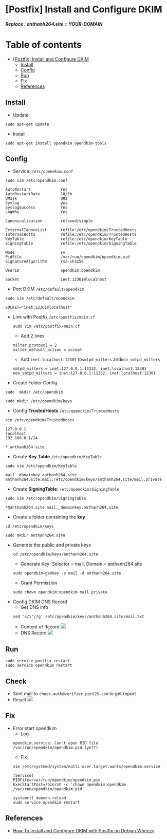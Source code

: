 
# [Postfix] Install and Configure DKIM  

##### Replace : anthanh264.site = YOUR-DOMAIN
# Table of contents

- [[Postfix] Install and Configure DKIM](#postfix-install-and-configure-dkim)
  - [Install](#install)
  - [Config](#config)
  - [Run](#run)
  - [Fix](#fix)
  - [References](#references)
## Install 
- Update
```
sudo apt-get update
```
- Install 
```
sudo apt-get install opendkim opendkim-tools
```
## Config 
- Service: `/etc/opendkim.conf`
```
sudo vim /etc/opendkim.conf
```
```
AutoRestart             Yes
AutoRestartRate         10/1h
UMask                   002
Syslog                  yes
SyslogSuccess           Yes
LogWhy                  Yes

Canonicalization        relaxed/simple

ExternalIgnoreList      refile:/etc/opendkim/TrustedHosts
InternalHosts           refile:/etc/opendkim/TrustedHosts
KeyTable                refile:/etc/opendkim/KeyTable
SigningTable            refile:/etc/opendkim/SigningTable

Mode                    sv
PidFile                 /var/run/opendkim/opendkim.pid
SignatureAlgorithm      rsa-sha256

UserID                  opendkim:opendkim

Socket                  inet:12301@localhost
```
- Port DKIM `/etc/default/opendkim`
```
sudo vim /etc/default/opendkim
```
```
SOCKET="inet:12301@localhost"
```

- Link with Postfix `/etc/postfix/main.cf`
    ```
    sudo vim /etc/postfix/main.cf
    ```
     + Add 2 lines
    ```
    milter_protocol = 2
    milter_default_action = accept
    ```
    + Add `inet:localhost:12301` to`smtpd_milters` and`non_smtpd_milters` 
    ```
    smtpd_milters = inet:127.0.0.1:11332, inet:localhost:12301
    non_smtpd_milters = inet:127.0.0.1:11332, inet:localhost:12301
    ```
- Create Folder Config
```
sudo  mkdir /etc/opendkim
```
```
sudo mkdir /etc/opendkim/keys
```

- Config **TrustedHosts** `/etc/opendkim/TrustedHosts`
```
vim /etc/opendkim/TrustedHosts
```
```
127.0.0.1
localhost
192.168.0.1/24

*.anthanh264.site

````

- Create **Key Table** `/etc/opendkim/KeyTable`
```
sudo vim /etc/opendkim/KeyTable
```
```
mail._domainkey.anthanh264.site anthanh264.site:mail:/etc/opendkim/keys/anthanh264.site/mail.private
```
- Create **SigningTable**: `/etc/opendkim/SigningTable`
```
sudo vim /etc/opendkim/SigningTable
```
```
*@anthanh264.site mail._domainkey.anthanh264.site

```


- Create a folder containing the **key** 
```
cd /etc/opendkim/keys
```
```
sudo mkdir anthanh264.site
```
- Generate the public and private keys
    ```
    cd /etc/opendkim/keys/anthanh264.site
    ```
    + Generate Key: Selector = mail, Domain = anthanh264.site
    ```
    sudo opendkim-genkey -s mail -d anthanh264.site
    ```
    + Grant Permission
    ```
    sudo chown opendkim:opendkim mail.private
    ```
- Config DKIM DNS Record
    + Get DNS info
    ```
    sed 's/\"//g' /etc/opendkim/keys/anthanh264.site/mail.txt
    ```
    + Content of Record
    ![](https://i.imgur.com/x8TF7uz.png)
    + DNS Record
    ![](https://i.imgur.com/bmc6508.png)

## Run 
```
sudo service postfix restart
sudo service opendkim restart
```
## Check 
- Sent mail to `check-auth@verifier.port25.com` to get report 
- Result 
![](https://i.imgur.com/DvQbgne.png)

## Fix 
- Error start opendkim
    + Log
    ```
    opendkim.service: Can't open PID file /var/run/opendkim/opendkim.pid (yet?)
    ```
    + Fix 
    ```
    vim /etc/systemd/system/multi-user.target.wants/opendkim.service
    ```
    ```
    [Service]
    PIDFile=/var/run/opendkim/opendkim.pid
    ExecStartPost=/bin/sh -c 'chown opendkim:opendkim 
    /var/run/opendkim/opendkim.pid'
    ```
    ```
    systemctl daemon-reload
    sudo service opendkim restart
    ```

## References
* [How To Install and Configure DKIM with Postfix on Debian Wheezy](https://www.digitalocean.com/community/tutorials/how-to-install-and-configure-dkim-with-postfix-on-debian-wheezy)